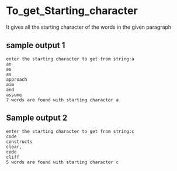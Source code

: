 # To_get_Starting_character
It gives all the starting character of the words in the given paragraph

## sample output 1
```
enter the starting character to get from string:a
an
as
as
approach
aim
and
assume
7 words are found with starting character a
```

## Sample output 2
```
enter the starting character to get from string:c
code
constructs
clear,
code
cliff
5 words are found with starting character c
```
